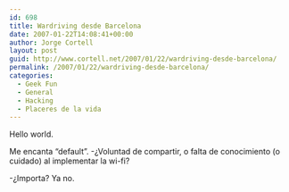 ```yaml
---
id: 698
title: Wardriving desde Barcelona
date: 2007-01-22T14:08:41+00:00
author: Jorge Cortell
layout: post
guid: http://www.cortell.net/2007/01/22/wardriving-desde-barcelona/
permalink: /2007/01/22/wardriving-desde-barcelona/
categories:
  - Geek Fun
  - General
  - Hacking
  - Placeres de la vida
---
```

Hello world.

Me encanta &#8220;default&#8221;. -¿Voluntad de compartir, o falta de conocimiento (o cuidado) al implementar la wi-fi?

-¿Importa? Ya no.